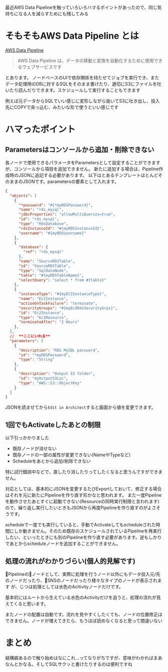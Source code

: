最近AWS Data Pipelineを触っていろいろハマるポイントがあったので、同じ気持ちになる人を減らすためにも残してみる

# そもそもAWS Data Pipeline とは

[AWS Data Pipeline](https://docs.aws.amazon.com/ja_jp/datapipeline/latest/DeveloperGuide/what-is-datapipeline.html)

> AWS Data Pipeline は、データの移動と変換を自動化するために使用できるウェブサービスです

とあります。
ノードベースのUIで依存関係を持たせてジョブを実行でき、またデータ処理用のDBに対するSQLをそのまま書けたり、適切にS3にファイルを吐いたり読んだりできます。スケジュールして実行することもできます

例えば元データからSQLでいい感じに変形しながら抜いてS3に吐き出し、投入先にCOPYで突っ込む、みたいな形で使うといい感じです

# ハマったポイント

## Parametersはコンソールから追加・削除できない
各ノードで使用できるパラメータをParametersとして設定することができますが、コンソールから項目を追加できません。
新たに追加する場合は、Pipeline作成時のJSONに追記する必要があります。
以下はとあるテンプレートほとんどそのままのJSONです。parametersの要素として入れます。

```json
{
  "objects": [
    {
      "*password": "#{*myRDSPassword}",
      "name": "rds_mysql",
      "jdbcProperties": "allowMultiQueries=true",
      "id": "rds_mysql",
      "type": "RdsDatabase",
      "rdsInstanceId": "#{myRDSInstanceId}",
      "username": "#{myRDSUsername}"
    },
    {
      "database": {
        "ref": "rds_mysql"
      },
      "name": "SourceRDSTable",
      "id": "SourceRDSTable",
      "type": "SqlDataNode",
      "table": "#{myRDSTableName}",
      "selectQuery": "select * from #{table}"
    },
    {
      "instanceType": "#{myEC2InstanceType}",
      "name": "Ec2Instance",
      "actionOnTaskFailure": "terminate",
      "securityGroups": "#{myEc2RdsSecurityGrps}",
      "id": "Ec2Instance",
      "type": "Ec2Resource",
      "terminateAfter": "2 Hours"
    },
  ],
  //  **ここにいれる**
  "parameters": [
    {
      "description": "RDS MySQL password",
      "id": "*myRDSPassword",
      "type": "String"
    },
    {
      "description": "Output S3 folder",
      "id": "myOutputS3Loc",
      "type": "AWS::S3::ObjectKey"
    }
  ]
}
```

JSONを読ませてから`Edit in Architect`すると画面から値を変更できます。


## 1回でもActivateしたあとの制限
以下引っかかりました

* 既存ノードが消せない
* 既存ノードの一部の属性が変更できない(NameやTypeなど)
* Scheduleをあとから追加/削除できない

特に試行錯誤中などで、直したり消したりってしたくなると思うんですができません。

対応としては、基本的にJSONを変更するたびExportしておいて、修正する場合はそれを元に新たにPipelineを作り直す形かなと思われます。
また一度Pipelineを動作させたあとすぐに起動できない(Resourceの同時実行制限と言われます)ので、繰り返し実行したいときもJSONから再度Pipelineを作り直すのがよさそうです。

scheduleで一度でも実行していると、手動でActivateしてもscheduleされた時間にしか動きません。そのため既存のスケジュールされているPipelineを再実行したい、といったときにも別のPipelineを作り直す必要があります。逆もしかりであとからscheduleノードを追加することができません。



## 処理の流れがわかりづらい(個人的見解です)

Pipelineのノードとして、実際に処理を行うノード以外にもデータ投入元/先のノードだったり、SNSのノードだったり様々なタイプのノードが表示されます
が、じつは処理としては水色のAcitivityノードだけです。

基本的にはルートから生えている水色のActivityだけを追うと、処理の流れが見えてくると思います。

またノードの配置は自動です。流れを見やすくしたくても、ノードの位置修正はできません。ノードが増えてきたら、もうほぼ読めなくなると思って間違いない


# まとめ

結構癖あるので触り始めはなにこれ…ってなりがちですが、意味がわかればまあなんとかなる。そしてSQLサクッと書けたりするのは便利ですね





